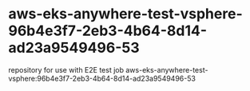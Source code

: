 # aws-eks-anywhere-test-vsphere-96b4e3f7-2eb3-4b64-8d14-ad23a9549496-53
repository for use with E2E test job aws-eks-anywhere-test-vsphere:96b4e3f7-2eb3-4b64-8d14-ad23a9549496-53
